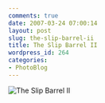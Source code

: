 ```yaml
---
comments: true
date: 2007-03-24 07:00:14
layout: post
slug: the-slip-barrel-ii
title: The Slip Barrel II
wordpress_id: 264
categories:
- PhotoBlog
---
```


![The Slip Barrel II](http://ryanfitzer.com/main/wp-content/uploads/2007/03/slipbarrel2.jpg)
